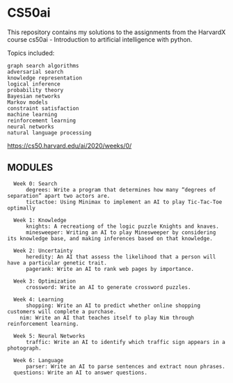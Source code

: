 # CS50ai

This repository contains my solutions to the assignments from the HarvardX course cs50ai - Introduction to artificial intelligence with python.

Topics included:

	graph search algorithms
	adversarial search
	knowledge representation
	logical inference
	probability theory
	Bayesian networks
	Markov models
	constraint satisfaction
	machine learning
	reinforcement learning
	neural networks
	natural language processing

https://cs50.harvard.edu/ai/2020/weeks/0/ 

## MODULES

      Week 0: Search
          degrees: Write a program that determines how many “degrees of separation” apart two actors are.
          tictactoe: Using Minimax to implement an AI to play Tic-Tac-Toe optimally
      
      Week 1: Knowledge
          knights: A recreationg of the logic puzzle Knights and knaves.
          minesweeper: Writing an AI to play Minesweeper by considering its knowledge base, and making inferences based on that knowledge.
      
      Week 2: Uncertainty
          heredity: An AI that assess the likelihood that a person will have a particular genetic trait.
          pagerank: Write an AI to rank web pages by importance.
      
      Week 3: Optimization
          crossword: Write an AI to generate crossword puzzles.
      
      Week 4: Learning
          shopping: Write an AI to predict whether online shopping customers will complete a purchase.
		nim: Write an AI that teaches itself to play Nim through reinforcement learning.
      
      Week 5: Neural Networks
          traffic: Write an AI to identify which traffic sign appears in a photograph.
      
      Week 6: Language
          parser: Write an AI to parse sentences and extract noun phrases.
	  questions: Write an AI to answer questions.
